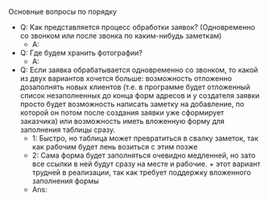Основные вопросы по порядку
- Q: Как представляется процесс обработки заявок? (Одновременно со звонком или после звонка по каким-нибудь заметкам)
  - A:
- Q: Где будем хранить фотографии?
  - A:
- Q: Если заявка обрабатывается одновременно со звонком, то какой из двух вариантов хочется больше: возможность отложенно дозаполнять новых клиентов (т.е. в программе будет отложенный список незаполненных до конца форм адресов и у создателя заявки просто будет возможность написать заметку на добавление, по которой он потом после создания заявки уже сформирует заказчика) или возможность иметь вложенную форму для заполнения таблицы сразу.
  - 1: Быстро, но таблица может превратиться в свалку заметок, так как рабочим будет лень возиться с этим позже
  - 2: Сама форма будет заполняться очевидно медленней, но зато все ссылки в ней будут сразу на месте и рабочие. + этот вариант трудней в реализации, так как требует поддержку вложенного заполнения формы
  - Ans:
